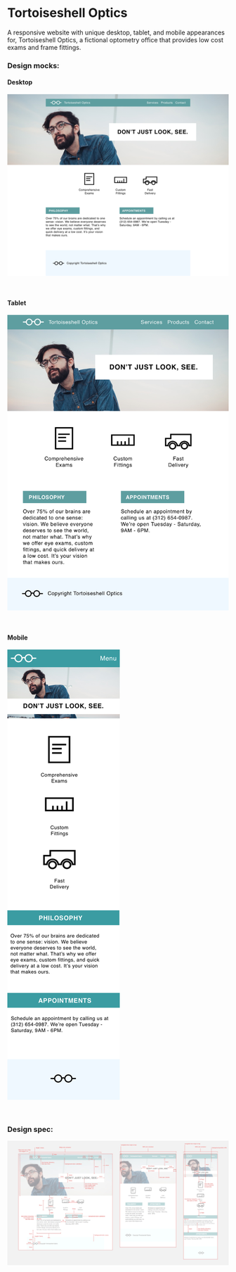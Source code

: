 # Tortoiseshell Optics
A responsive website with unique desktop, tablet, and mobile appearances for, Tortoiseshell Optics, a fictional optometry office that provides low cost exams and frame fittings.

### Design mocks:

#### Desktop

![design mock](resources/images/desktop.jpg)

<br />

#### Tablet

![design mock](resources/images/tablet.jpg)

<br />

#### Mobile

![design mock](resources/images/mobile.jpg)

<br />

### Design spec:

![design spec](resources/images/redline.jpg)
